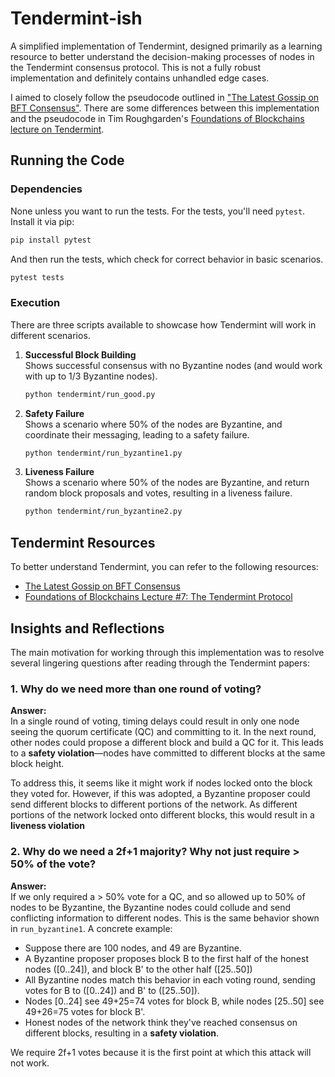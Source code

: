 # Tendermint-ish

A simplified implementation of Tendermint, designed primarily as a learning resource to better understand the decision-making processes of nodes in the Tendermint consensus protocol. This is not a fully robust implementation and definitely contains unhandled edge cases.

I aimed to closely follow the pseudocode outlined in ["The Latest Gossip on BFT Consensus"](https://arxiv.org/pdf/1807.04938).  There are some differences between this implementation and the pseudocode in Tim Roughgarden's [Foundations of Blockchains lecture on Tendermint](https://timroughgarden.github.io/fob21/l/l7.pdf).


## Running the Code

### Dependencies

None unless you want to run the tests.  For the tests, you'll need `pytest`. Install it via pip:

```bash
pip install pytest
```

And then run the tests, which check for correct behavior in basic scenarios.

```bash
pytest tests
```

### Execution

There are three scripts available to showcase how Tendermint will work in different scenarios.

1. **Successful Block Building**  
   Shows successful consensus with no Byzantine nodes (and would work with up to 1/3 Byzantine nodes).
   
   ```bash
   python tendermint/run_good.py
   ```

2. **Safety Failure**  
   Shows a scenario where 50% of the nodes are Byzantine, and coordinate their messaging, leading to a safety failure.
   
   ```bash
   python tendermint/run_byzantine1.py
   ```

3. **Liveness Failure**  
   Shows a scenario where 50% of the nodes are Byzantine, and return random block proposals and votes, resulting in a liveness failure.
   
   ```bash
   python tendermint/run_byzantine2.py
   ```

## Tendermint Resources

To better understand Tendermint, you can refer to the following resources:

- [The Latest Gossip on BFT Consensus](https://arxiv.org/pdf/1807.04938)
- [Foundations of Blockchains Lecture #7: The Tendermint Protocol](https://timroughgarden.github.io/fob21/l/l7.pdf)

## Insights and Reflections

The main motivation for working through this implementation was to resolve several lingering questions after reading through the Tendermint papers:

### 1. Why do we need more than one round of voting?

**Answer:**  
In a single round of voting, timing delays could result in only one node seeing the quorum certificate (QC) and committing to it. In the next round, other nodes could propose a different block and build a QC for it. This leads to a **safety violation**—nodes have committed to different blocks at the same block height.

To address this, it seems like it might work if nodes locked onto the block they voted for. However, if this was adopted, a Byzantine proposer could send different blocks to different portions of the network.  As different portions of the network locked onto different blocks, this would result in a **liveness violation**

### 2. Why do we need a 2f+1 majority? Why not just require > 50% of the vote?

**Answer:**  
If we only required a > 50% vote for a QC, and so allowed up to 50% of nodes to be Byzantine, the Byzantine nodes could collude and send conflicting information to different nodes.  This is the same behavior shown in `run_byzantine1`.  A concrete example:

- Suppose there are 100 nodes, and 49 are Byzantine.
- A Byzantine proposer proposes block B to the first half of the honest nodes ([0..24]), and block B' to the other half ([25..50])
- All Byzantine nodes match this behavior in each voting round, sending votes for B to ([0..24]) and B' to ([25..50]). 
- Nodes [0..24] see 49+25=74 votes for block B, while nodes [25..50] see 49+26=75 votes for block B'.
- Honest nodes of the network think they've reached consensus on different blocks, resulting in a **safety violation**.

We require 2f+1 votes because it is the first point at which this attack will not work.